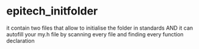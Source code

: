 # epitech_initfolder
it contain two files that allow to initialise the folder in standards AND it can autofill your my.h file by scanning every file and finding every function declaration
